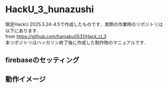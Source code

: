 ﻿# HackU_3_hunazushi
 限定HackU 2025.3.24-4.5で作成したものです．実際の作業時のリポジトリは以下にあります．  
from https://github.com/hamabu0531/Hack_U_3  
本リポジトリはハッカソン終了後に作成した制作物のマニュアルです．
## firebaseのセッティング

## 動作イメージ
